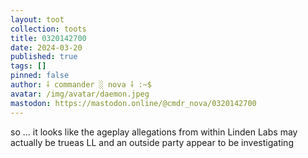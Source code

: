 ```yaml
---
layout: toot
collection: toots
title: 0320142700
date: 2024-03-20
published: true
tags: []
pinned: false
author: ⸸ commander ░ nova ⸸ :~$
avatar: /img/avatar/daemon.jpeg
mastodon: https://mastodon.online/@cmdr_nova/0320142700
---
```


so ... it looks like the ageplay allegations from within Linden Labs may actually be trueas LL and an outside party appear to be investigating
